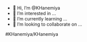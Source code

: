 - 👋 Hi, I’m @KHanemiya
- 👀 I’m interested in ...
- 🌱 I’m currently learning ...
- 💞️ I’m looking to collaborate on ...



#KHanemiya/KHanemiya 


